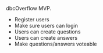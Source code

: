 dbcOverflow MVP.
- Register users
- Make sure users can login
- Users can create questions
- Users can create answers
- Make questions/answers voteable
